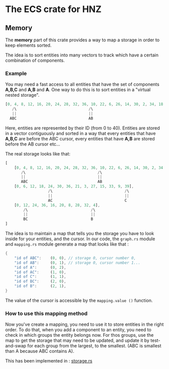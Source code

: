 # The ECS crate for HNZ

## Memory

The **memory** part of this crate provides a way to map a storage in order to keep elements
sorted.

The idea is to sort entities into many vectors to track which have a certain combination of components.

### Example
You may need a fast access to all entities that have the set of components **A,B,C** and **A,B** and **A**. One way to do this is to 
sort entities in a "virtual nested storage".

````rust
[0, 4, 8, 12, 16, 20, 24, 28, 32, 36, 10, 22, 6, 26, 14, 30, 2, 34, 18, 38]
   /\                                /\                                 /\
   ||                                ||                                 ||
  ABC                                AB                                 A
````

Here, entities are represented by their ID (from 0 to 40). Entities are stored in a vector contiguously and sorted in a way that
every entities that have **A,B,C** are before the ABC cursor, every entities that have **A,B** are stored before the AB cursor etc...

The real storage looks like that:
````rust
[
    [0, 4, 8, 12, 16, 20, 24, 28, 32, 36, 10, 22, 6, 26, 14, 30, 2, 34, 18, 38],
       /\                                /\                                 /\
       ||                                ||                                 ||
       ABC                               AB                                 A
    [0, 6, 12, 18, 24, 30, 36, 21, 3, 27, 15, 33, 9, 39],
                   /\                                /\
                   ||                                ||
                   AC                                C
    [0, 12, 24, 36, 16, 20, 8, 28, 32, 4],
        /\                            /\
        ||                            ||
        BC                            B
]
````

The idea is to maintain a map that tells you the storage you have to look inside for your entities, and the cursor. In our code, 
the `graph.rs` module and `mapping.rs` module generate a map that looks like that :

````rust
{
    "id of ABC":    (0, 0), // storage 0, cursor number 0,
    "id of AB":     (0, 1), // storage 0, cursor number 1...
    "id of A":      (0, 2),
    "id of AC":     (1, 0),
    "id of C":      (1, 1),
    "id of BC":     (2, 0),
    "id of B":      (2, 1),
}
````

The value of the cursor is accessible by the `mapping.value ()` function.

### How to use this mapping method

Now you've create a mapping, you need to use it to store entities in the right order. To do that, when you add a component to an entity,
you need to check in which groups the entity belongs now. For thos groups, use the map to get the storage that may need to be updated,
and update it by test-and-swap for each group from the largest, to the smallest. (ABC is smallest than A because ABC contains A).

This has been implemented in : [storage.rs](..%2Fapplication%2Fstorage.rs)